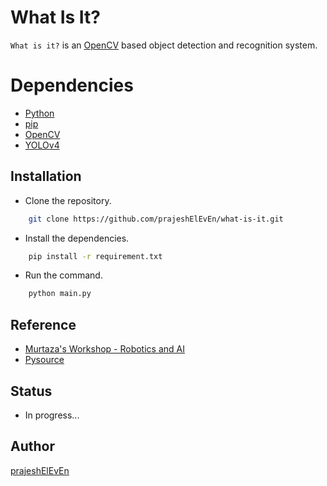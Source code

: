 # What Is It?

`What is it?` is an [OpenCV](https://opencv.org/) based object detection and recognition system.

# Dependencies

- [Python](https://www.python.org/)
- [pip](https://pypi.org/project/pip/)
- [OpenCV](https://pypi.org/project/opencv-python/)
- [YOLOv4](https://github.com/AlexeyAB/darknet)

## Installation

- Clone the repository.

```bash
    git clone https://github.com/prajeshElEvEn/what-is-it.git
```

- Install the dependencies.

```bash
    pip install -r requirement.txt
```

- Run the command.

```bash
    python main.py
```

## Reference

- [Murtaza's Workshop - Robotics and AI](https://www.youtube.com/watch?v=HXDD7-EnGBY)
- [Pysource](https://www.youtube.com/watch?v=bUoWTPaKUi4)

## Status

- In progress...

## Author

[prajeshElEvEn](https://github.com/prajeshElEvEn)
